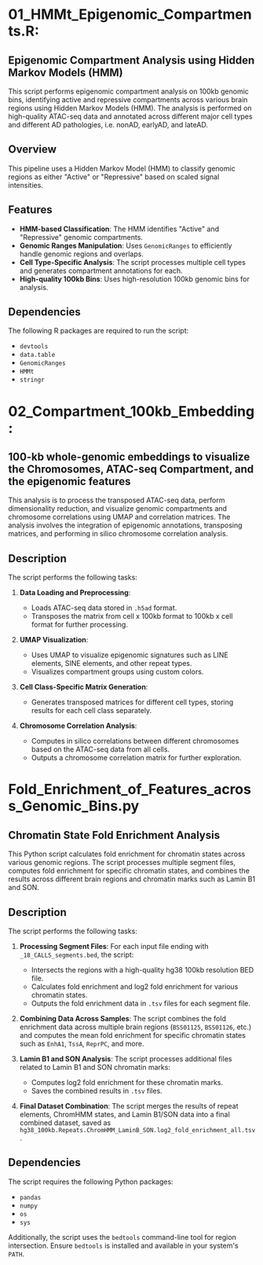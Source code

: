 # 01_HMMt_Epigenomic_Compartments.R:
## Epigenomic Compartment Analysis using Hidden Markov Models (HMM)

This script performs epigenomic compartment analysis on 100kb genomic bins, identifying active and repressive compartments across various brain regions using Hidden Markov Models (HMM). The analysis is performed on high-quality ATAC-seq data and annotated across different major cell types and different AD pathologies, i.e. nonAD, earlyAD, and lateAD.

## Overview

This pipeline uses a Hidden Markov Model (HMM) to classify genomic regions as either "Active" or "Repressive" based on scaled signal intensities.

## Features

- **HMM-based Classification**: The HMM identifies "Active" and "Repressive" genomic compartments.
- **Genomic Ranges Manipulation**: Uses `GenomicRanges` to efficiently handle genomic regions and overlaps.
- **Cell Type-Specific Analysis**: The script processes multiple cell types and generates compartment annotations for each.
- **High-quality 100kb Bins**: Uses high-resolution 100kb genomic bins for analysis.

## Dependencies

The following R packages are required to run the script:

- `devtools`
- `data.table`
- `GenomicRanges`
- `HMMt`
- `stringr`


# 02_Compartment_100kb_Embedding:
## 100-kb whole-genomic embeddings to visualize the Chromosomes, ATAC-seq Compartment, and the epigenomic features

This analysis is to process the transposed ATAC-seq data, perform dimensionality reduction, and visualize genomic compartments and chromosome correlations using UMAP and correlation matrices. The analysis involves the integration of epigenomic annotations, transposing matrices, and performing in silico chromosome correlation analysis.

## Description

The script performs the following tasks:

1. **Data Loading and Preprocessing**:
   - Loads ATAC-seq data stored in `.h5ad` format.
   - Transposes the matrix from cell x 100kb format to 100kb x cell format for further processing.

2. **UMAP Visualization**:
   - Uses UMAP to visualize epigenomic signatures such as LINE elements, SINE elements, and other repeat types.
   - Visualizes compartment groups using custom colors.
   
3. **Cell Class-Specific Matrix Generation**:
   - Generates transposed matrices for different cell types, storing results for each cell class separately.

4. **Chromosome Correlation Analysis**:
   - Computes in silico correlations between different chromosomes based on the ATAC-seq data from all cells.
   - Outputs a chromosome correlation matrix for further exploration.



# Fold_Enrichment_of_Features_across_Genomic_Bins.py
## Chromatin State Fold Enrichment Analysis

This Python script calculates fold enrichment for chromatin states across various genomic regions. The script processes multiple segment files, computes fold enrichment for specific chromatin states, and combines the results across different brain regions and chromatin marks such as Lamin B1 and SON.

## Description

The script performs the following tasks:

1. **Processing Segment Files**: For each input file ending with `_18_CALLS_segments.bed`, the script:
   - Intersects the regions with a high-quality hg38 100kb resolution BED file.
   - Calculates fold enrichment and log2 fold enrichment for various chromatin states.
   - Outputs the fold enrichment data in `.tsv` files for each segment file.

2. **Combining Data Across Samples**: The script combines the fold enrichment data across multiple brain regions (`BSS01125`, `BSS01126`, etc.) and computes the mean fold enrichment for specific chromatin states such as `EnhA1`, `TssA`, `ReprPC`, and more.

3. **Lamin B1 and SON Analysis**: The script processes additional files related to Lamin B1 and SON chromatin marks:
   - Computes log2 fold enrichment for these chromatin marks.
   - Saves the combined results in `.tsv` files.

4. **Final Dataset Combination**: The script merges the results of repeat elements, ChromHMM states, and Lamin B1/SON data into a final combined dataset, saved as `hg38_100kb.Repeats.ChromHMM_LaminB_SON.log2_fold_enrichment_all.tsv`.

## Dependencies

The script requires the following Python packages:
- `pandas`
- `numpy`
- `os`
- `sys`

Additionally, the script uses the `bedtools` command-line tool for region intersection. Ensure `bedtools` is installed and available in your system's `PATH`.